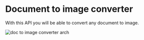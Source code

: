 # Document to image converter

With this API you will be able to convert any document to image.

![doc to image converter arch](https://user-images.githubusercontent.com/63402464/203644591-48052041-46f6-44b9-87d4-ba18f2b4d72f.png)
